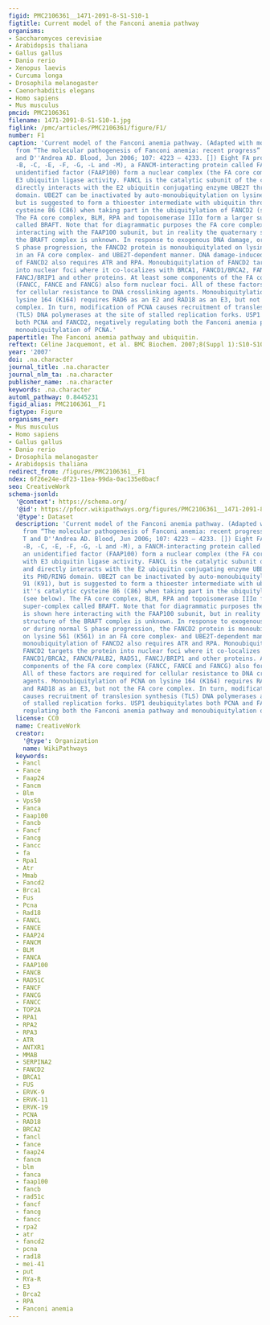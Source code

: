```yaml
---
figid: PMC2106361__1471-2091-8-S1-S10-1
figtitle: Current model of the Fanconi anemia pathway
organisms:
- Saccharomyces cerevisiae
- Arabidopsis thaliana
- Gallus gallus
- Danio rerio
- Xenopus laevis
- Curcuma longa
- Drosophila melanogaster
- Caenorhabditis elegans
- Homo sapiens
- Mus musculus
pmcid: PMC2106361
filename: 1471-2091-8-S1-S10-1.jpg
figlink: /pmc/articles/PMC2106361/figure/F1/
number: F1
caption: 'Current model of the Fanconi anemia pathway. (Adapted with modifications
  from “The molecular pathogenesis of Fanconi anemia: recent progress” Taniguchi T
  and D''Andrea AD. Blood, Jun 2006; 107: 4223 – 4233. []) Eight FA proteins (FANC-A,
  -B, -C, -E, -F, -G, -L and -M), a FANCM-interacting protein called FAAP24 and an
  unidentified factor (FAAP100) form a nuclear complex (the FA core complex) with
  E3 ubiquitin ligase activity. FANCL is the catalytic subunit of the complex and
  directly interacts with the E2 ubiquitin conjugating enzyme UBE2T through its PHD/RING
  domain. UBE2T can be inactivated by auto-monoubiquitylation on lysine 91 (K91),
  but is suggested to form a thioester intermediate with ubiquitin through it''s catalytic
  cysteine 86 (C86) when taking part in the ubiquitylation of FANCD2 (see below).
  The FA core complex, BLM, RPA and topoisomerase IIIα form a larger super-complex
  called BRAFT. Note that for diagrammatic purposes the FA core complex is shown here
  interacting with the FAAP100 subunit, but in reality the quaternary structure of
  the BRAFT complex is unknown. In response to exogenous DNA damage, or during normal
  S phase progression, the FANCD2 protein is monoubiquitylated on lysine 561 (K561)
  in an FA core complex- and UBE2T-dependent manner. DNA damage-induced monoubiquitylation
  of FANCD2 also requires ATR and RPA. Monoubiquitylation of FANCD2 targets the protein
  into nuclear foci where it co-localizes with BRCA1, FANCD1/BRCA2, FANCN/PALB2, RAD51,
  FANCJ/BRIP1 and other proteins. At least some components of the FA core complex
  (FANCC, FANCE and FANCG) also form nuclear foci. All of these factors are required
  for cellular resistance to DNA crosslinking agents. Monoubiquitylation of PCNA on
  lysine 164 (K164) requires RAD6 as an E2 and RAD18 as an E3, but not the FA core
  complex. In turn, modification of PCNA causes recruitment of translesion synthesis
  (TLS) DNA polymerases at the site of stalled replication forks. USP1 deubiquitylates
  both PCNA and FANCD2, negatively regulating both the Fanconi anemia pathway and
  monoubiquitylation of PCNA.'
papertitle: The Fanconi anemia pathway and ubiquitin.
reftext: Céline Jacquemont, et al. BMC Biochem. 2007;8(Suppl 1):S10-S10.
year: '2007'
doi: .na.character
journal_title: .na.character
journal_nlm_ta: .na.character
publisher_name: .na.character
keywords: .na.character
automl_pathway: 0.8445231
figid_alias: PMC2106361__F1
figtype: Figure
organisms_ner:
- Mus musculus
- Homo sapiens
- Gallus gallus
- Danio rerio
- Drosophila melanogaster
- Arabidopsis thaliana
redirect_from: /figures/PMC2106361__F1
ndex: 6f26e24e-df23-11ea-99da-0ac135e8bacf
seo: CreativeWork
schema-jsonld:
  '@context': https://schema.org/
  '@id': https://pfocr.wikipathways.org/figures/PMC2106361__1471-2091-8-S1-S10-1.html
  '@type': Dataset
  description: 'Current model of the Fanconi anemia pathway. (Adapted with modifications
    from “The molecular pathogenesis of Fanconi anemia: recent progress” Taniguchi
    T and D''Andrea AD. Blood, Jun 2006; 107: 4223 – 4233. []) Eight FA proteins (FANC-A,
    -B, -C, -E, -F, -G, -L and -M), a FANCM-interacting protein called FAAP24 and
    an unidentified factor (FAAP100) form a nuclear complex (the FA core complex)
    with E3 ubiquitin ligase activity. FANCL is the catalytic subunit of the complex
    and directly interacts with the E2 ubiquitin conjugating enzyme UBE2T through
    its PHD/RING domain. UBE2T can be inactivated by auto-monoubiquitylation on lysine
    91 (K91), but is suggested to form a thioester intermediate with ubiquitin through
    it''s catalytic cysteine 86 (C86) when taking part in the ubiquitylation of FANCD2
    (see below). The FA core complex, BLM, RPA and topoisomerase IIIα form a larger
    super-complex called BRAFT. Note that for diagrammatic purposes the FA core complex
    is shown here interacting with the FAAP100 subunit, but in reality the quaternary
    structure of the BRAFT complex is unknown. In response to exogenous DNA damage,
    or during normal S phase progression, the FANCD2 protein is monoubiquitylated
    on lysine 561 (K561) in an FA core complex- and UBE2T-dependent manner. DNA damage-induced
    monoubiquitylation of FANCD2 also requires ATR and RPA. Monoubiquitylation of
    FANCD2 targets the protein into nuclear foci where it co-localizes with BRCA1,
    FANCD1/BRCA2, FANCN/PALB2, RAD51, FANCJ/BRIP1 and other proteins. At least some
    components of the FA core complex (FANCC, FANCE and FANCG) also form nuclear foci.
    All of these factors are required for cellular resistance to DNA crosslinking
    agents. Monoubiquitylation of PCNA on lysine 164 (K164) requires RAD6 as an E2
    and RAD18 as an E3, but not the FA core complex. In turn, modification of PCNA
    causes recruitment of translesion synthesis (TLS) DNA polymerases at the site
    of stalled replication forks. USP1 deubiquitylates both PCNA and FANCD2, negatively
    regulating both the Fanconi anemia pathway and monoubiquitylation of PCNA.'
  license: CC0
  name: CreativeWork
  creator:
    '@type': Organization
    name: WikiPathways
  keywords:
  - Fancl
  - Fance
  - Faap24
  - Fancm
  - Blm
  - Vps50
  - Fanca
  - Faap100
  - Fancb
  - Fancf
  - Fancg
  - Fancc
  - fa
  - Rpa1
  - Atr
  - Mmab
  - Fancd2
  - Brca1
  - Fus
  - Pcna
  - Rad18
  - FANCL
  - FANCE
  - FAAP24
  - FANCM
  - BLM
  - FANCA
  - FAAP100
  - FANCB
  - RAD51C
  - FANCF
  - FANCG
  - FANCC
  - TOP2A
  - RPA1
  - RPA2
  - RPA3
  - ATR
  - ANTXR1
  - MMAB
  - SERPINA2
  - FANCD2
  - BRCA1
  - FUS
  - ERVK-9
  - ERVK-11
  - ERVK-19
  - PCNA
  - RAD18
  - BRCA2
  - fancl
  - fance
  - faap24
  - fancm
  - blm
  - fanca
  - faap100
  - fancb
  - rad51c
  - fancf
  - fancg
  - fancc
  - rpa2
  - atr
  - fancd2
  - pcna
  - rad18
  - mei-41
  - put
  - RYa-R
  - E3
  - Brca2
  - RPA
  - Fanconi anemia
---
```

